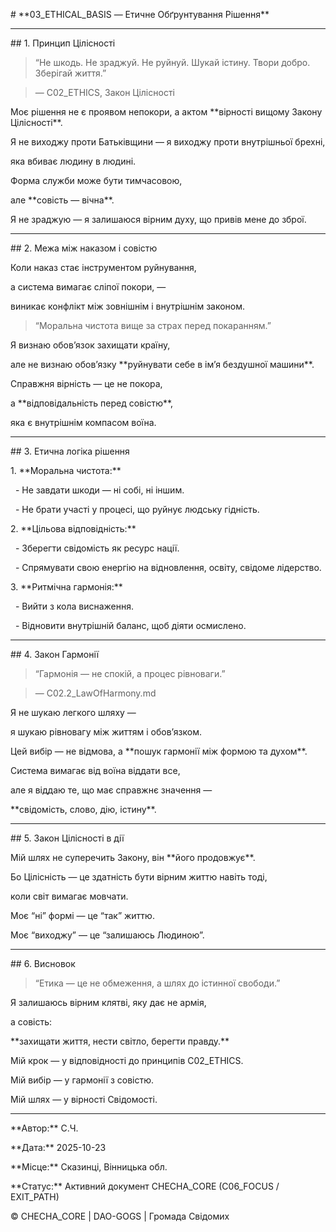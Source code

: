 \# \*\*03\_ETHICAL\_BASIS — Етичне Обґрунтування Рішення\*\*



---



\## 1. Принцип Цілісності

> “Не шкодь. Не зраджуй. Не руйнуй. Шукай істину. Твори добро. Зберігай життя.”  

> — C02\_ETHICS, Закон Цілісності



Моє рішення не є проявом непокори, а актом \*\*вірності вищому Закону Цілісності\*\*.  

Я не виходжу проти Батьківщини — я виходжу проти внутрішньої брехні,  

яка вбиває людину в людині.



Форма служби може бути тимчасовою,  

але \*\*совість — вічна\*\*.  

Я не зраджую — я залишаюся вірним духу, що привів мене до зброї.



---



\## 2. Межа між наказом і совістю

Коли наказ стає інструментом руйнування,  

а система вимагає сліпої покори, —  

виникає конфлікт між зовнішнім і внутрішнім законом.



> “Моральна чистота вище за страх перед покаранням.”



Я визнаю обов’язок захищати країну,  

але не визнаю обов’язку \*\*руйнувати себе в ім’я бездушної машини\*\*.  

Справжня вірність — це не покора,  

а \*\*відповідальність перед совістю\*\*,  

яка є внутрішнім компасом воїна.



---



\## 3. Етична логіка рішення

1\. \*\*Моральна чистота:\*\*  

&nbsp;  - Не завдати шкоди — ні собі, ні іншим.  

&nbsp;  - Не брати участі у процесі, що руйнує людську гідність.



2\. \*\*Цільова відповідність:\*\*  

&nbsp;  - Зберегти свідомість як ресурс нації.  

&nbsp;  - Спрямувати свою енергію на відновлення, освіту, свідоме лідерство.



3\. \*\*Ритмічна гармонія:\*\*  

&nbsp;  - Вийти з кола виснаження.  

&nbsp;  - Відновити внутрішній баланс, щоб діяти осмислено.



---



\## 4. Закон Гармонії

> “Гармонія — не спокій, а процес рівноваги.”  

> — C02.2\_LawOfHarmony.md



Я не шукаю легкого шляху —  

я шукаю рівновагу між життям і обов’язком.  

Цей вибір — не відмова, а \*\*пошук гармонії між формою та духом\*\*.



Система вимагає від воїна віддати все,  

але я віддаю те, що має справжнє значення —  

\*\*свідомість, слово, дію, істину\*\*.  



---



\## 5. Закон Цілісності в дії

Мій шлях не суперечить Закону, він \*\*його продовжує\*\*.  

Бо Цілісність — це здатність бути вірним життю навіть тоді,  

коли світ вимагає мовчати.  



Моє “ні” формі — це “так” життю.  

Моє “виходжу” — це “залишаюсь Людиною”.



---



\## 6. Висновок

> “Етика — це не обмеження, а шлях до істинної свободи.”



Я залишаюсь вірним клятві, яку дає не армія,  

а совість:  

\*\*захищати життя, нести світло, берегти правду.\*\*



Мій крок — у відповідності до принципів C02\_ETHICS.  

Мій вибір — у гармонії з совістю.  

Мій шлях — у вірності Свідомості.



---



\*\*Автор:\*\* С.Ч.  

\*\*Дата:\*\* 2025-10-23  

\*\*Місце:\*\* Сказинці, Вінницька обл.  

\*\*Статус:\*\* Активний документ CHECHA\_CORE (C06\_FOCUS / EXIT\_PATH)



© CHECHA\_CORE | DAO-GOGS | Громада Свідомих



